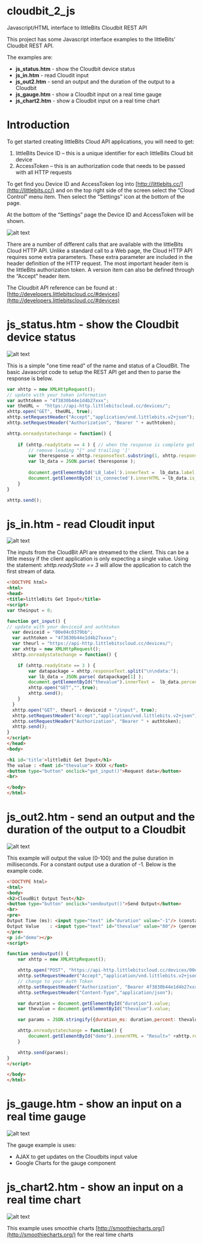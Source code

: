 # cloudbit_2_js
Javascript/HTML interface to littleBits Cloudbit REST API

This project has some Javascript interface examples to the littleBits' Cloudbit REST API.

The examples are:
* __js_status.htm__ - show the Cloudbit device status
* __js_in.htm__ - read Cloudit input
* __js_out2.htm__ - send an output and the duration of the output to a Cloudbit
* __js_gauge.htm__ - show a Cloudbit input on a real time gauge
* __js_chart2.htm__ - show a Cloudbit input on a real time chart


# Introduction

To get started creating littleBits Cloud API applications, you will need to get:
1. littleBits Device ID – this is a unique identifier for each littleBits Cloud bit device
2. AccessToken – this is an authorization code that needs to be passed with all HTTP requests

To get find you Device ID and AccessToken log into [http://littlebits.cc/](http://littlebits.cc/) and on the top right side of the screen select the “Cloud Control” menu item. Then select the “Settings” icon at the bottom of the page. 

At the bottom of the “Settings” page the Device ID and AccessToken will be shown.

![alt text](bit_info.bmp)

There are a number of different calls that are available with the littleBits Cloud HTTP API. Unlike a standard call to a Web page, the Cloud HTTP API requires some extra parameters. These extra parameter are included in the header definition of the HTTP request. The most important header item is the littleBits authorization token. A version item can also be defined through the “Accept” header item.

The Cloudbit API reference can be found at : [http://developers.littlebitscloud.cc/#devices](http://developers.littlebitscloud.cc/#devices)


# js_status.htm - show the Cloudbit device status
![alt text](js_status.png)

This is a simple "one time read" of the name and status of a CloudBit. The basic Javascript code to setup the REST API get and then to parse the response is below.

```javascript
var xhttp = new XMLHttpRequest();
// update with your token information
var authtoken = "4f3830b44e1d4b27xxx";
var theURL =  "https://api-http.littlebitscloud.cc/devices/";
xhttp.open("GET", theURL, true);
xhttp.setRequestHeader("Accept","application/vnd.littlebits.v2+json");
xhttp.setRequestHeader("Authorization", "Bearer " + authtoken);

xhttp.onreadystatechange = function() {
	
	if (xhttp.readyState == 4 ) { // when the response is complete get the data
		// remove leading "[" and trailing ']'
		var theresponse = xhttp.responseText.substring(1, xhttp.responseText.length -1);
		var lb_data = JSON.parse( theresponse );	
		
		document.getElementById('LB_label').innerText =  lb_data.label;
		document.getElementById('is_connected').innerHTML = lb_data.is_connected;
	}
}

xhttp.send();
```

# js_in.htm - read Cloudit input
![alt text](js_in.png)

The inputs from the CloudBit API are streamed to the client. This can be a little messy if the client application is only expecting a single value. Using the statement: _xhttp.readyState == 3_ will allow the application to catch the first stream of data.

```html
<!DOCTYPE html>
<html>
<head>
<title>littleBits Get Input</title>
<script>
var theinput = 0;

function get_input() {
// update with your deviceid and authtoken
  var deviceid = "00e04c0379bb";
  var authtoken = "4f3830b44e1d4b27xxxx";
  var theurl = "https://api-http.littlebitscloud.cc/devices/";
  var xhttp = new XMLHttpRequest();
  xhttp.onreadystatechange = function() {

    if (xhttp.readyState == 3 ) {
	  	var datapackage = xhttp.responseText.split("\n\ndata:");
		var lb_data = JSON.parse( datapackage[1] );		 
		document.getElementById("thevalue").innerText =  lb_data.percent;
		xhttp.open("GET","",true);
		xhttp.send();
    }
  }
  xhttp.open("GET", theurl + deviceid + "/input", true);
  xhttp.setRequestHeader("Accept","application/vnd.littlebits.v2+json");
  xhttp.setRequestHeader("Authorization", "Bearer " + authtoken);
  xhttp.send();
}
</script>
</head>
<body>

<h1 id='title'>littleBit Get Input</h1>
The value : <font id="thevalue"> XXXX </font>
<button type="button" onclick="get_input()">Request data</button>
<br>

</body>
</html>
```

# js_out2.htm - send an output and the duration of the output to a Cloudbit
![alt text](in_out2.png)

This example will output the value (0-100) and the pulse duration in milliseconds. For a constant output use a duration of -1. Below is the example code.

```html
<!DOCTYPE html>
<html>
<body>
<h2>CloudBit Output Test</h2>
<button type="button" onclick="sendoutput()">Send Output</button>
<br>
<pre>
Output Time (ms): <input type="text" id="duration" value="-1"/> (constant = -1)</br>
Output Value	: <input type="text" id="thevalue" value="80"/> (percent 0-100)</br> 
</pre>
<p id="demo"></p>
<script>

function sendoutput() {
	var xhttp = new XMLHttpRequest();

	xhttp.open("POST", "https://api-http.littlebitscloud.cc/devices/00e04c0379bb/output?", true);
	xhttp.setRequestHeader("Accept","application/vnd.littlebits.v2+json");
	// change to your Auth Token
	xhttp.setRequestHeader("Authorization", "Bearer 4f3830b44e1d4b27xxxx");
	xhttp.setRequestHeader("Content-Type","application/json");

	var duration = document.getElementById("duration").value;
	var thevalue = document.getElementById("thevalue").value;

	var params = JSON.stringify({duration_ms: duration,percent: thevalue});

	xhttp.onreadystatechange = function() {
		document.getElementById("demo").innerHTML = "Result=" +xhttp.responseText;
	}

	xhttp.send(params);
}
</script>

</body>
</html>
```
# js_gauge.htm - show an input on a real time gauge
![alt text](js_gauge.png)

The gauge example is uses:
* AJAX to get updates on the Cloudbits input value
* Google Charts for the gauge component

# js_chart2.htm - show an input on a real time chart
![alt text](lb_chart2.png)

This example uses smoothie charts [http://smoothiecharts.org/](http://smoothiecharts.org/) for the real time charts
